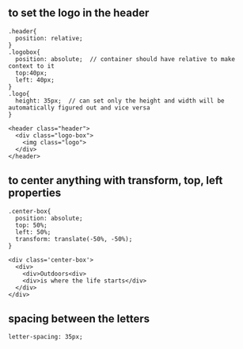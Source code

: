 ## to set the logo in the header

```
.header{
  position: relative;
}
.logobox{
  position: absolute;  // container should have relative to make context to it
  top:40px;
  left: 40px;
}
.logo{
  height: 35px;  // can set only the height and width will be automatically figured out and vice versa
}
```

```
<header class="header">
  <div class="logo-box">
    <img class="logo">
  </div>
</header>
```

## to center anything with transform, top, left properties

```
.center-box{
  position: absolute;
  top: 50%;
  left: 50%;
  transform: translate(-50%, -50%);
}
```

```
<div class='center-box'>
  <div>
    <div>Outdoors<div>
    <div>is where the life starts</div>
  </div>
</div>
```

## spacing between the letters

```
letter-spacing: 35px;
```
